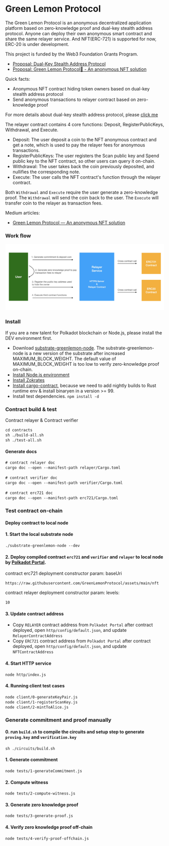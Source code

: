 # Green Lemon Protocol

The Green Lemon Protocol is an anonymous decentralized application platform based on zero-knowledge proof and dual-key stealth address protocol. Anyone can deploy their own anonymous smart contract and share the same relayer service. And NFT(ERC-721) is supported for now, ERC-20 is under development.

This project is funded by the Web3 Foundation Grants Program.

* [Proposal: Dual-Key Stealth Address Protocol](https://github.com/w3f/Grants-Program/pull/997)
* [Proposal: Green Lemon Protocol🍋 - An anonymous NFT solution](https://github.com/w3f/Grants-Program/pull/1096)

Quick facts:
* Anonymous NFT contract hiding token owners based on dual-key stealth address protocol
* Send anonymous transactions to relayer contract based on zero-knowledge proof

For more details about dual-key stealth address protocol, please [click me](https://github.com/GreenLemonProtocol/dksap-polkadot)

The relayer contract contains 4 core functions: Deposit, RegisterPublicKeys, Withdrawal, and Execute.

* Deposit: The user deposit a coin to the NFT anonymous contract and get a note, which is used to pay the relayer fees for anonymous transactions.
* RegisterPublicKeys: The user registers the Scan public key and Spend public key to the NFT contract, so other users can query it on-chain.
* Withdrawal: The user takes back the coin previously deposited, and nullifies the corresponding note. 
* Execute: The user calls the NFT contract's function through the relayer contract.

Both `Withdrawal` and `Execute` require the user generate a zero-knowledge proof. The `Withdrawal` will send the coin back to the user. The `Execute` will transfer coin to the relayer as transaction fees.

Medium articles:

* [Green Lemon Protocol — An anonymous NFT solution](https://medium.com/@wuyahuang/green-lemon-protocol-an-anonymous-nft-solution-2fad91cc8f48)

### Work flow

![workflow.jpg](./docs/workflow.jpg)

### Install
If you are a new talent for Polkadot blockchain or Node.js, please install the DEV environment first.

* Download [substrate-greenlemon-node](https://github.com/GreenLemonProtocol/substrate-contracts-node/releases). The substrate-greenlemon-node is a new version of the substrate after increased MAXIMUM_BLOCK_WEIGHT. The default value of MAXIMUM_BLOCK_WEIGHT is too low to verify zero-knowledge proof on-chain.
* [Install Node.js environment](https://nodejs.org/en/download/)
* [Install Zokrates](https://zokrates.github.io/gettingstarted.html)
* [Install cargo-contract](https://github.com/paritytech/cargo-contract), because we need to add nightly builds to Rust runtime env & install binaryen in a version >= 99.
* Install test dependencies. `npm install -d`

### Contract build & test

Contract relayer & Contract verifier

```
cd contracts
sh ./build-all.sh
sh ./test-all.sh
```

#### Generate docs

```
# contract relayer doc
cargo doc --open --manifest-path relayer/Cargo.toml

# contract verifier doc
cargo doc --open --manifest-path verifier/Cargo.toml

# contract erc721 doc
cargo doc --open --manifest-path erc721/Cargo.toml
```

### Test contract on-chain

#### Deploy contract to local node

#### 1. Start the local substrate node
```
./substrate-greenlemon-node --dev
```

#### 2. Deploy compiled contract `erc721` and `verifier` and `relayer` to local node by [Polkadot Portal](https://polkadot.js.org/apps/#/explorer).

contract erc721 deployment constructor param:
baseUri
```
https://raw.githubusercontent.com/GreenLemonProtocol/assets/main/nft
```

contract relayer deployment constructor param:
levels:
```
10
```

#### 3. Update contract address

* Copy `RELAYER` contract address from `Polkadot Portal` after contract deployed, open `http/config/default.json`, and update `RelayerContractAddress`
* Copy `ERC721` contract address from `Polkadot Portal` after contract deployed, open `http/config/default.json`, and update `NFTContractAddress`


#### 4. Start HTTP service
```
node http/index.js
```

#### 4. Running client test cases

```
node client/0-generateKeyPair.js
node client/1-registerScanKey.js
node client/2-mintToAlice.js
```

### Generate commitment and proof manually

#### 0. run `build.sh` to compile the circuits and setup step to generate `proving.key` and `verification.key`
```
sh ./circuits/build.sh
```

#### 1. Generate commitment

```
node tests/1-generateCommitment.js
```

#### 2. Compute witness

```
node tests/2-compute-witness.js
```

#### 3. Generate zero knowledge proof

```
node tests/3-generate-proof.js
```

#### 4. Verify zero knowledge proof off-chain

```
node tests/4-verify-proof-offchain.js
```

